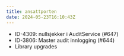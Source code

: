 ```yaml
---
title: ansattporten
date: 2024-05-23T16:10:43Z
---
```

- ID-4309: nullsjekker i AuditService (#647)
- ID-3806: Master audit innlogging (#644)
- Library upgrades

